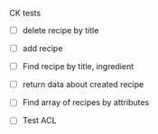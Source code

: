 CK tests

- [ ] delete recipe by title
- [ ] add recipe
- [ ] Find recipe by title, ingredient
- [ ] return data about created recipe

- [ ] Find array of recipes by attributes
- [ ] Test ACL
